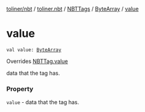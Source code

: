 [toliner/nbt](../../../index.md) / [toliner.nbt](../../index.md) / [NBTTags](../index.md) / [ByteArray](index.md) / [value](./value.md)

# value

`val value: `[`ByteArray`](https://kotlinlang.org/api/latest/jvm/stdlib/kotlin/-byte-array/index.html)

Overrides [NBTTag.value](../../-n-b-t-tag/value.md)

data that the tag has.

### Property

`value` - data that the tag has.